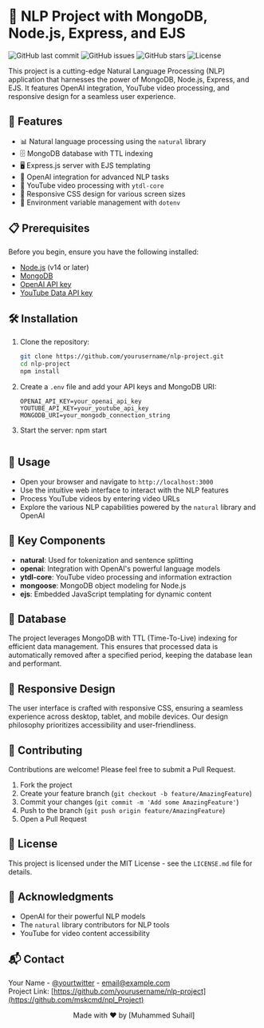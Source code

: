 # 🧠 NLP Project with MongoDB, Node.js, Express, and EJS

![GitHub last commit](https://img.shields.io/github/last-commit/yourusername/nlp-project)
![GitHub issues](https://img.shields.io/github/issues/yourusername/nlp-project)
![GitHub stars](https://img.shields.io/github/stars/yourusername/nlp-project)
![License](https://img.shields.io/github/license/yourusername/nlp-project)

This project is a cutting-edge Natural Language Processing (NLP) application that harnesses the power of MongoDB, Node.js, Express, and EJS. It features OpenAI integration, YouTube video processing, and responsive design for a seamless user experience.

## 🚀 Features

- 📊 Natural language processing using the `natural` library
- 🗄️ MongoDB database with TTL indexing
- 🖥️ Express.js server with EJS templating
- 🤖 OpenAI integration for advanced NLP tasks
- 🎥 YouTube video processing with `ytdl-core`
- 📱 Responsive CSS design for various screen sizes
- 🔐 Environment variable management with `dotenv`

## 📋 Prerequisites

Before you begin, ensure you have the following installed:

- [Node.js](https://nodejs.org/) (v14 or later)
- [MongoDB](https://www.mongodb.com/try/download/community)
- [OpenAI API key](https://openai.com/api/)
- [YouTube Data API key](https://developers.google.com/youtube/v3/getting-started)

## 🛠️ Installation

1. Clone the repository:
   ```bash
   git clone https://github.com/yourusername/nlp-project.git
   cd nlp-project
   npm install
   ```

2. Create a `.env` file and add your API keys and MongoDB URI:
   ```plaintext
   OPENAI_API_KEY=your_openai_api_key
   YOUTUBE_API_KEY=your_youtube_api_key
   MONGODB_URI=your_mongodb_connection_string
   ```

3. Start the server:
   npm start
   ```

## 📖 Usage

- Open your browser and navigate to `http://localhost:3000`
- Use the intuitive web interface to interact with the NLP features
- Process YouTube videos by entering video URLs
- Explore the various NLP capabilities powered by the `natural` library and OpenAI

## 🧩 Key Components

- **natural**: Used for tokenization and sentence splitting
- **openai**: Integration with OpenAI's powerful language models
- **ytdl-core**: YouTube video processing and information extraction
- **mongoose**: MongoDB object modeling for Node.js
- **ejs**: Embedded JavaScript templating for dynamic content

## 💾 Database

The project leverages MongoDB with TTL (Time-To-Live) indexing for efficient data management. This ensures that processed data is automatically removed after a specified period, keeping the database lean and performant.

## 🎨 Responsive Design

The user interface is crafted with responsive CSS, ensuring a seamless experience across desktop, tablet, and mobile devices. Our design philosophy prioritizes accessibility and user-friendliness.

## 🤝 Contributing

Contributions are welcome! Please feel free to submit a Pull Request.

1. Fork the project
2. Create your feature branch (`git checkout -b feature/AmazingFeature`)
3. Commit your changes (`git commit -m 'Add some AmazingFeature'`)
4. Push to the branch (`git push origin feature/AmazingFeature`)
5. Open a Pull Request

## 📄 License

This project is licensed under the MIT License - see the `LICENSE.md` file for details.

## 🙏 Acknowledgments

- OpenAI for their powerful NLP models
- The `natural` library contributors for NLP tools
- YouTube for video content accessibility

## 📬 Contact

Your Name - [@yourtwitter](https://x.com/msuhailcmd) - email@example.com  
Project Link: [https://github.com/yourusername/nlp-project](https://github.com/mskcmd/npl_Project)

<p align="center">
  Made with ❤️ by [Muhammed Suhail]
</p>

